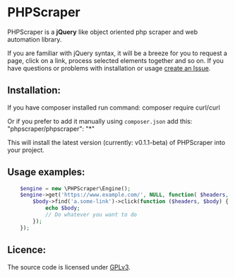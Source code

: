 # PHPScraper
PHPScraper is a **jQuery** like object oriented php scraper and web automation library.

If you are familiar with jQuery syntax, it will be a breeze for you to request a page, click on a link, process selected elements together and so on. If you have questions or problems with installation or usage [create an Issue](https://bitbucket.org/theultrasoft/phpscraper/issues).

## Installation:
If you have composer installed run command:
    composer require curl/curl
    
Or if you prefer to add it manually using `composer.json` add this:
    "phpscraper/phpscraper": "*"
    
This will install the latest version (currently: v0.1.1-beta) of PHPScraper into your project.

## Usage examples:
```php
    $engine = new \PHPScraper\Engine();
    $engine->get('https://www.example.com/', NULL, function( $headers, $body ) {
        $body->find('a.some-link')->click(function ($headers, $body) {
            echo $body;
            // Do whatever you want to do
        });
    });
```

## Licence:
The source code is licensed under [GPLv3](https://www.gnu.org/licenses/gpl-3.0.en.html).